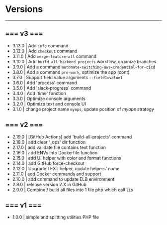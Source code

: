# Versions

---
## === v3 ===
- 3.13.0 | Add `info` command
- 3.12.0 | Add `checkout` command
- 3.11.0 | Add `merge-feature-all` command
- 3.10.0 | Add `build all backend projects` workflow, organize branches
- 3.9.0 | Add a command `automate-switching-aws-credential-for-cicd`
- 3.8.0 | Add a command `pre-work`, optimize the app (cont)
- 3.7.0 | Support field value arguments `--field1=value1`
- 3.6.0 | Add 'process' command
- 3.5.0 | Add 'slack-progress' command
- 3.4.0 | Add 'time' function
- 3.3.0 | Optimize console arguments
- 3.2.0 | Optimize text and console UI
- 3.1.0 | change project name `myops`, update position of *myops* strategy
## === v2 ===
- 2.19.0 | [GitHub Actions] add 'build-all-projects' command
- 2.18.0 | add clear '_ops' dir function
- 2.17.0 | add validate file contains text function
- 2.16.0 | add ENVs into Dockerfile function
- 2.15.0 | add UI helper with color and format functions
- 2.14.0 | add GitHub force-checkout
- 2.12.0 | Upgrade TEXT helper, update helpers' name
- 2.11.0 | add Docker commands and support
- 2.10.0 | add command to update ELB environment
- 2.8.0 | release version 2.X in GitHub
- 2.0.0 | Combine / build all files into 1 file php which call ``lib``
## === v1 ===
- 1.0.0 | simple and splitting utilities PHP file
